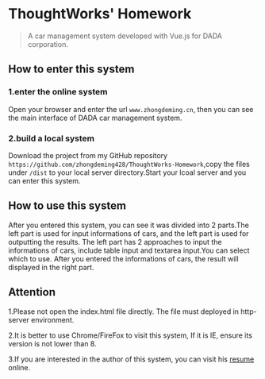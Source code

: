 # ThoughtWorks' Homework

> A car management system developed with Vue.js for DADA corporation.

## How to enter this system


### 1.enter the online system

Open your browser and enter the url `www.zhongdeming.cn`, then you can see the main interface of DADA car management system.

### 2.build a local system
Download the project from my GitHub repository `https://github.com/zhongdeming428/ThoughtWorks-Homework`,copy the files under `/dist` to your local server directory.Start your lcoal server and you can enter this system.

## How to use this system
After you entered this system, you can see it was divided into 2 parts.The left part is used for input informations of cars, and the left part is used for outputting the results. The left part has 2 approaches to input the informations of cars, include table input and textarea input.You can select which to use. After you entered the informations of cars, the result will displayed in the right part. 


## Attention


1.Please not open the index.html file directly. The file must deployed in http-server environment.

2.It is better to use Chrome/FireFox to visit this system, If it is IE, ensure its version is not lower than 8.

3.If you are interested in the author of this system, you can visit his [resume](http://www.zhongdeming.cn/NewResume/index.html) online.


